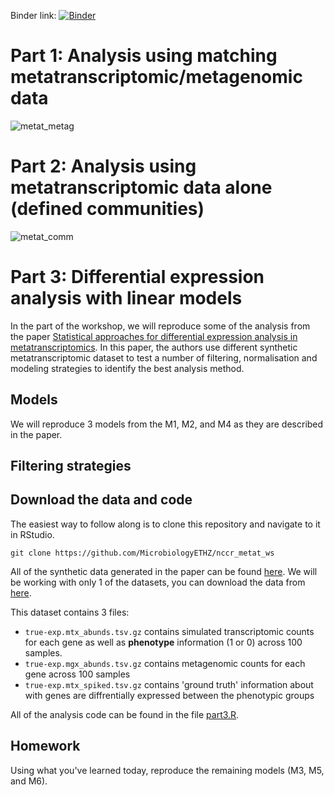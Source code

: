 
Binder link: [![Binder](http://mybinder.org/badge_logo.svg)](https://mybinder.org/v2/gh/MicrobiologyETHZ/nccr_metat_ws/HEAD)

# Part 1: Analysis using matching metatranscriptomic/metagenomic data 
![metat_metag](metat_metag.png)

# Part 2: Analysis using metatranscriptomic data alone (defined communities) 
![metat_comm](metat_community.png)

# Part 3: Differential expression analysis with linear models

In the part of the workshop, we will reproduce some of the analysis from the paper [Statistical approaches for differential expression analysis in metatranscriptomics](https://doi.org/10.1093/bioinformatics/btab327). In this paper, the authors use different synthetic metatranscriptomic dataset to test a number of filtering, normalisation and modeling strategies to identify the best analysis method. 


## Models 

We will reproduce 3 models from the M1, M2, and M4 as they are described in the paper. 

## Filtering strategies



## Download the data and code

The easiest way to follow along is to clone this repository and navigate to it in RStudio.

```
git clone https://github.com/MicrobiologyETHZ/nccr_metat_ws
```

All of the synthetic data generated in the paper can be found [here](). We will be working with only 1 of the datasets, you can download the data from [here](../data/part3/true-exp/). 


This dataset contains 3 files:

- `true-exp.mtx_abunds.tsv.gz` contains simulated transcriptomic counts for each gene  as well as **phenotype** information (1 or 0) across 100 samples.
- `true-exp.mgx_abunds.tsv.gz` contains metagenomic counts for each gene across 100 samples
- `true-exp.mtx_spiked.tsv.gz` contains 'ground truth' information about with genes are diffrentially expressed between the phenotypic groups

All of the analysis code can be found in the file [part3.R](../code/part3.R).



## Homework

Using what you've learned today, reproduce the remaining models (M3, M5, and M6).